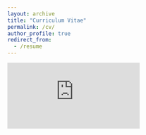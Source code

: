 ```yaml
---
layout: archive
title: "Curriculum Vitae"
permalink: /cv/
author_profile: true
redirect_from:
  - /resume
---
```


<embed src="https://github.com/K-A-Baker/Kristen_A_Baker.github.io/blob/master/files/CV_Baker.pdf" type='application/pdf'>

